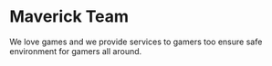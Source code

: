 # Maverick Team
We love games and we provide services to gamers too ensure safe environment for gamers all around.

